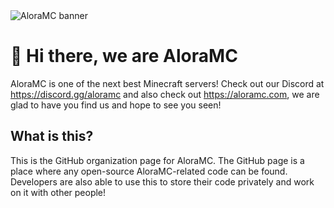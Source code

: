 <img src="https://pbs.twimg.com/profile_banners/1650110745571475456/1683562553/1080x360" alt="AloraMC banner">

# 🙋‍ Hi there, we are AloraMC
AloraMC is one of the next best Minecraft servers! Check out our Discord at https://discord.gg/aloramc and also check out https://aloramc.com, we are glad to have you find us and hope to see you seen!
## What is this?
This is the GitHub organization page for AloraMC. The GitHub page is a place where any open-source AloraMC-related code can be found. Developers are also able to use this to store their code privately and work on it with other people!
<!--

**Here are some ideas to get you started:**

🙋‍♀️ A short introduction - what is your organization all about?
🌈 Contribution guidelines - how can the community get involved?
👩‍💻 Useful resources - where can the community find your docs? Is there anything else the community should know?
🍿 Fun facts - what does your team eat for breakfast?
🧙 Remember, you can do mighty things with the power of [Markdown](https://docs.github.com/github/writing-on-github/getting-started-with-writing-and-formatting-on-github/basic-writing-and-formatting-syntax)
-->
